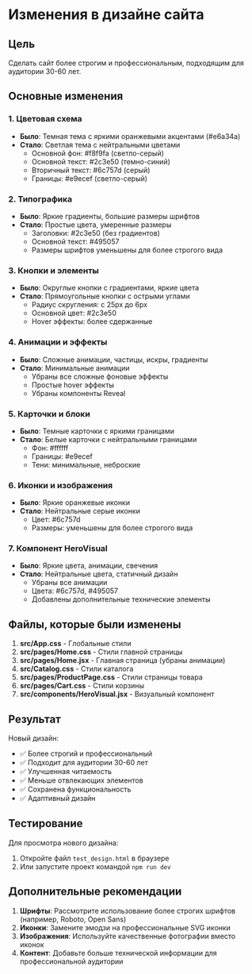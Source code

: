 # Изменения в дизайне сайта

## Цель
Сделать сайт более строгим и профессиональным, подходящим для аудитории 30-60 лет.

## Основные изменения

### 1. Цветовая схема
- **Было**: Темная тема с яркими оранжевыми акцентами (#e6a34a)
- **Стало**: Светлая тема с нейтральными цветами
  - Основной фон: #f8f9fa (светло-серый)
  - Основной текст: #2c3e50 (темно-синий)
  - Вторичный текст: #6c757d (серый)
  - Границы: #e9ecef (светло-серый)

### 2. Типографика
- **Было**: Яркие градиенты, большие размеры шрифтов
- **Стало**: Простые цвета, умеренные размеры
  - Заголовки: #2c3e50 (без градиентов)
  - Основной текст: #495057
  - Размеры шрифтов уменьшены для более строгого вида

### 3. Кнопки и элементы
- **Было**: Округлые кнопки с градиентами, яркие цвета
- **Стало**: Прямоугольные кнопки с острыми углами
  - Радиус скругления: с 25px до 6px
  - Основной цвет: #2c3e50
  - Hover эффекты: более сдержанные

### 4. Анимации и эффекты
- **Было**: Сложные анимации, частицы, искры, градиенты
- **Стало**: Минимальные анимации
  - Убраны все сложные фоновые эффекты
  - Простые hover эффекты
  - Убраны компоненты Reveal

### 5. Карточки и блоки
- **Было**: Темные карточки с яркими границами
- **Стало**: Белые карточки с нейтральными границами
  - Фон: #ffffff
  - Границы: #e9ecef
  - Тени: минимальные, неброские

### 6. Иконки и изображения
- **Было**: Яркие оранжевые иконки
- **Стало**: Нейтральные серые иконки
  - Цвет: #6c757d
  - Размеры: уменьшены для более строгого вида

### 7. Компонент HeroVisual
- **Было**: Яркие цвета, анимации, свечения
- **Стало**: Нейтральные цвета, статичный дизайн
  - Убраны все анимации
  - Цвета: #6c757d, #495057
  - Добавлены дополнительные технические элементы

## Файлы, которые были изменены

1. **src/App.css** - Глобальные стили
2. **src/pages/Home.css** - Стили главной страницы
3. **src/pages/Home.jsx** - Главная страница (убраны анимации)
4. **src/Catalog.css** - Стили каталога
5. **src/pages/ProductPage.css** - Стили страницы товара
6. **src/pages/Cart.css** - Стили корзины
7. **src/components/HeroVisual.jsx** - Визуальный компонент

## Результат

Новый дизайн:
- ✅ Более строгий и профессиональный
- ✅ Подходит для аудитории 30-60 лет
- ✅ Улучшенная читаемость
- ✅ Меньше отвлекающих элементов
- ✅ Сохранена функциональность
- ✅ Адаптивный дизайн

## Тестирование

Для просмотра нового дизайна:
1. Откройте файл `test_design.html` в браузере
2. Или запустите проект командой `npm run dev`

## Дополнительные рекомендации

1. **Шрифты**: Рассмотрите использование более строгих шрифтов (например, Roboto, Open Sans)
2. **Иконки**: Замените эмодзи на профессиональные SVG иконки
3. **Изображения**: Используйте качественные фотографии вместо иконок
4. **Контент**: Добавьте больше технической информации для профессиональной аудитории
